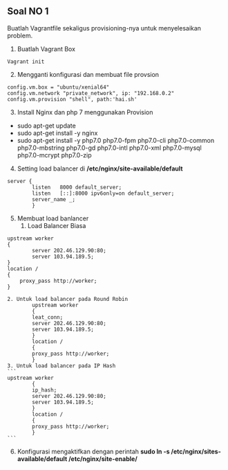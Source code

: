 ## Soal NO 1
Buatlah Vagrantfile sekaligus provisioning-nya untuk menyelesaikan problem.

1. Buatlah Vagrant Box
```
Vagrant init
```
2. Mengganti konfigurasi dan membuat file provsion
```
config.vm.box = "ubuntu/xenial64"
config.vm.network "private_network", ip: "192.168.0.2"
config.vm.provision "shell", path:'hai.sh'
```
3. Install Nginx dan php 7 menggunakan Provision

- sudo apt-get update
- sudo apt-get install -y nginx
- sudo apt-get install -y php7.0 php7.0-fpm php7.0-cli php7.0-common php7.0-mbstring php7.0-gd php7.0-intl php7.0-xml php7.0-mysql php7.0-mcrypt php7.0-zip

4. Setting load balancer di **/etc/nginx/site-available/default**
```
server {
        listen   8000 default_server;
        listen   [::]:8000 ipv6only=on default_server;
        server_name _;
        }
```

5. Membuat load banlancer
	1. Load Balancer Biasa
```
upstream worker
{
        server 202.46.129.90:80;
        server 103.94.189.5;
}
location / 
{
	proxy_pass http://worker;
}
```
	2. Untuk load balancer pada Round Robin
			upstream worker
			{
        	leat_conn;
            server 202.46.129.90:80;
        	server 103.94.189.5;
			}
			location / 
            {
            proxy_pass http://worker;
			}
	3. Untuk load balancer pada IP Hash
    ```
    upstream worker
			{
        	ip_hash;
            server 202.46.129.90:80;
        	server 103.94.189.5;
			}
			location / 
            {
            proxy_pass http://worker;
			}
    ```
6. Konfigurasi mengaktifkan dengan perintah **sudo ln -s /etc/nginx/sites-available/default /etc/nginx/site-enable/**
